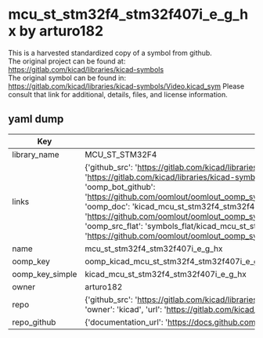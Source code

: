 # mcu_st_stm32f4_stm32f407i_e_g_hx by arturo182  
This is a harvested standardized copy of a symbol from github.  
The original project can be found at:  
https://gitlab.com/kicad/libraries/kicad-symbols  
The original symbol can be found in:
https://gitlab.com/kicad/libraries/kicad-symbols/Video.kicad_sym
Please consult that link for additional, details, files, and license information.  
## yaml dump  
| Key | Value |  
| --- | --- |  
| library_name | MCU_ST_STM32F4 |  
| links | {'github_src': 'https://gitlab.com/kicad/libraries/kicad-symbols/Video.kicad_sym', 'github_src_repo': 'https://gitlab.com/kicad/libraries/kicad-symbols', 'oomp_bot': 'kicad_mcu_st_stm32f4_stm32f407i_e_g_hx/working', 'oomp_bot_github': 'https://github.com/oomlout/oomlout_oomp_symbol_bot/tree/main/kicad_mcu_st_stm32f4_stm32f407i_e_g_hx/working', 'oomp_doc': 'kicad_mcu_st_stm32f4_stm32f407i_e_g_hx/working', 'oomp_doc_github': 'https://github.com/oomlout/oomlout_oomp_symbol_doc/tree/main/kicad_mcu_st_stm32f4_stm32f407i_e_g_hx/working', 'oomp_src_flat': 'symbols_flat/kicad_mcu_st_stm32f4_stm32f407i_e_g_hx/working', 'oomp_src_flat_github': 'https://github.com/oomlout/oomlout_oomp_symbol_src/tree/main/kicad_mcu_st_stm32f4_stm32f407i_e_g_hx/working'} |  
| name | mcu_st_stm32f4_stm32f407i_e_g_hx |  
| oomp_key | oomp_kicad_mcu_st_stm32f4_stm32f407i_e_g_hx |  
| oomp_key_simple | kicad_mcu_st_stm32f4_stm32f407i_e_g_hx |  
| owner | arturo182 |  
| repo | {'github_src': 'https://gitlab.com/kicad/libraries/kicad-symbols/Video.kicad_sym', 'name': 'libraries/kicad-symbols', 'owner': 'kicad', 'url': 'https://gitlab.com/kicad/libraries/kicad-symbols'} |  
| repo_github | {'documentation_url': 'https://docs.github.com/rest/repos/repos#get-a-repository', 'message': 'Not Found'} |  

